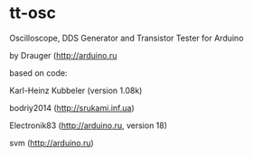 # tt-osc

Oscilloscope, DDS Generator and Transistor Tester for Arduino

by Drauger (http://arduino.ru

based on code:

 Karl-Heinz Kubbeler (version 1.08k)
 
 bodriy2014 (http://srukami.inf.ua)
 
 Electronik83 (http://arduino.ru, version 18)
 
 svm  (http://arduino.ru)

